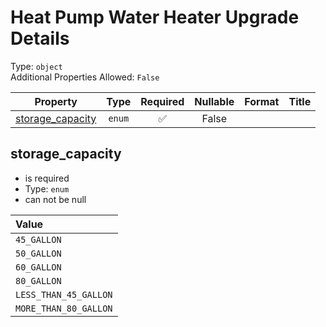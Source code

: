 
Heat Pump Water Heater Upgrade Details
======================================
  
Type: `object`  
Additional Properties Allowed: `False`  
  

|Property|Type|Required|Nullable|Format|Title|
| :---: | :---: | :---: | :---: | :---: | :---: |
|[storage_capacity](#storage_capacity)|`enum`|:white_check_mark:|False|||

## storage_capacity
  
  
  

- is required
- Type: `enum`
- can not be null
  

|Value|
| :--- |
|`45_GALLON`|
|`50_GALLON`|
|`60_GALLON`|
|`80_GALLON`|
|`LESS_THAN_45_GALLON`|
|`MORE_THAN_80_GALLON`|
